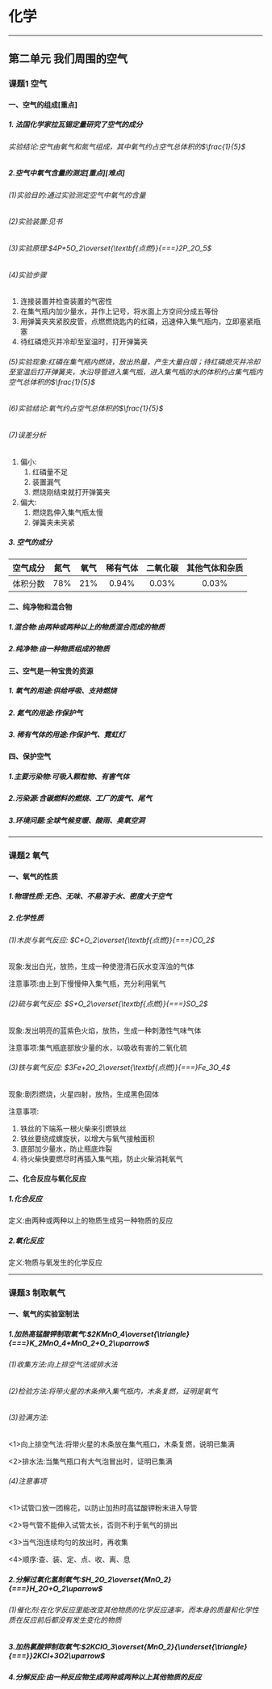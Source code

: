 # 化学

------------

## 第二单元 我们周围的空气

### 课题1 空气

#### 一、空气的组成[重点]

##### 1. 法国化学家拉瓦锡定量研究了空气的成分

###### 实验结论:空气由氧气和氮气组成，其中氧气约占空气总体积的$\frac{1}{5}$

##### 2.空气中氧气含量的测定[重点][难点]

###### (1)实验目的:通过实验测定空气中氧气的含量

###### (2)实验装置:见书

###### (3)实验原理:$4P+5O_2\overset{\textbf{点燃}}{===}2P_2O_5$

###### (4)实验步骤

1. 连接装置并检查装置的气密性
2. 在集气瓶内加少量水，并作上记号，将水面上方空间分成五等份
3. 用弹簧夹夹紧胶皮管，点燃燃烧匙内的红磷，迅速伸入集气瓶内，立即塞紧瓶塞
4. 待红磷熄灭并冷却至室温时，打开弹簧夹

###### (5)实验现象:红磷在集气瓶内燃烧，放出热量，产生大量白烟；待红磷熄灭并冷却至室温后打开弹簧夹，水沿导管进入集气瓶，进入集气瓶的水的体积约占集气瓶内空气总体积的$\frac{1}{5}$

###### (6)实验结论:氧气约占空气总体积的$\frac{1}{5}$

###### (7)误差分析

1. 偏小:
   1. 红磷量不足
   2. 装置漏气
   3. 燃烧刚结束就打开弹簧夹
2. 偏大:
   1. 燃烧匙伸入集气瓶太慢
   2. 弹簧夹未夹紧

##### 3. 空气的成分

| 空气成分 | 氮气  | 氧气  | 稀有气体 | 二氧化碳 | 其他气体和杂质 |
| :------: | :---: | :---: | :------: | :------: | :------------: |
| 体积分数 |  78%  |  21%  |  0.94%   |  0.03%   |     0.03%      |

#### 二、纯净物和混合物

##### 1.混合物:由两种或两种以上的物质混合而成的物质

##### 2.纯净物:由一种物质组成的物质

#### 三、空气是一种宝贵的资源

##### 1. 氧气的用途:供给呼吸、支持燃烧

##### 2. 氮气的用途:作保护气

##### 3. 稀有气体的用途:作保护气、霓虹灯

#### 四、保护空气

##### 1.主要污染物:可吸入颗粒物、有害气体

##### 2.污染源:含碳燃料的燃烧、工厂的废气、尾气

##### 3.环境问题:全球气候变暖、酸雨、臭氧空洞
-----------
### 课题2 氧气

#### 一、氧气的性质

##### 1.物理性质:无色、无味、不易溶于水、密度大于空气

##### 2.化学性质

###### (1)木炭与氧气反应: $C+O_2\overset{\textbf{点燃}}{===}CO_2$

现象:发出白光，放热，生成一种使澄清石灰水变浑浊的气体

注意事项:由上到下慢慢伸入集气瓶，充分利用氧气

###### (2)硫与氧气反应: $S+O_2\overset{\textbf{点燃}}{===}SO_2$

现象:发出明亮的蓝紫色火焰，放热，生成一种刺激性气味气体

注意事项:集气瓶底部放少量的水，以吸收有害的二氧化硫

###### (3)铁与氧气反应: $3Fe+2O_2\overset{\textbf{点燃}}{===}Fe_3O_4$

现象:剧烈燃烧，火星四射，放热，生成黑色固体

注意事项:

1. 铁丝的下端系一根火柴来引燃铁丝
2. 铁丝要绕成螺旋状，以增大与氧气接触面积
3. 底部加少量水，防止瓶底炸裂
4. 待火柴快要燃尽时再插入集气瓶，防止火柴消耗氧气

#### 二、化合反应与氧化反应

##### 1.化合反应

定义:由两种或两种以上的物质生成另一种物质的反应

##### 2.氧化反应

定义:物质与氧发生的化学反应

----
### 课题3 制取氧气

#### 一、氧气的实验室制法

##### 1.加热高锰酸钾制取氧气:$2KMnO_4\overset{\triangle}{===}K_2MnO_4+MnO_2+O_2\uparrow$

###### (1)收集方法:向上排空气法或排水法
###### (2)检验方法:将带火星的木条伸入集气瓶内，木条复燃，证明是氧气
###### (3)验满方法:
<1>向上排空气法:将带火星的木条放在集气瓶口，木条复燃，说明已集满

<2>排水法:当集气瓶口有大气泡冒出时，证明已集满


###### (4)注意事项

<1>试管口放一团棉花，以防止加热时高锰酸钾粉末进入导管

<2>导气管不能伸入试管太长，否则不利于氧气的排出

<3>当气泡连续均匀的放出时，再收集

<4>顺序:查、装、定、点、收、离、息

##### 2.分解过氧化氢制氧气:$H_2O_2\overset{MnO_2}{===}H_2O+O_2\uparrow$
###### (1)催化剂:在化学反应里能改变其他物质的化学反应速率，而本身的质量和化学性质在反应前后都没有发生变化的物质

##### 3.加热氯酸钾制取氧气:$2KClO_3\overset{MnO_2}{\underset{\triangle}{===}}2KCl+3O2\uparrow$

##### 4.分解反应:由一种反应物生成两种或两种以上其他物质的反应
